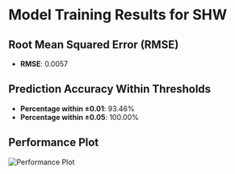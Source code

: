 # Model Training Results for SHW

## Root Mean Squared Error (RMSE)
- **RMSE**: 0.0057

## Prediction Accuracy Within Thresholds
- **Percentage within ±0.01**: 93.46%
- **Percentage within ±0.05**: 100.00%

## Performance Plot
![Performance Plot](../imgs/SHW.png)
